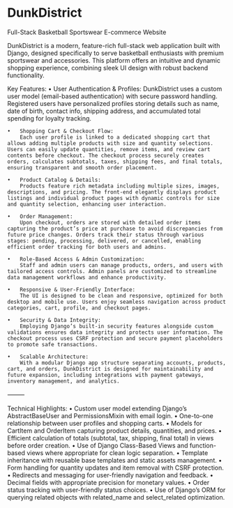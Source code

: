 # DunkDistrict

Full-Stack Basketball Sportswear E-commerce Website

DunkDistrict is a modern, feature-rich full-stack web application built with Django, designed specifically to serve basketball enthusiasts with premium sportswear and accessories. This platform offers an intuitive and dynamic shopping experience, combining sleek UI design with robust backend functionality.

Key Features:
	•	User Authentication & Profiles:
        DunkDistrict uses a custom user model (email-based authentication) with secure password handling. Registered users have personalized profiles storing details such as name, date of birth, contact info, shipping address, and accumulated total spending for loyalty tracking.

	•	Shopping Cart & Checkout Flow:
        Each user profile is linked to a dedicated shopping cart that allows adding multiple products with size and quantity selections. Users can easily update quantities, remove items, and review cart contents before checkout. The checkout process securely creates orders, calculates subtotals, taxes, shipping fees, and final totals, ensuring transparent and smooth order placement.

	•	Product Catalog & Details:
        Products feature rich metadata including multiple sizes, images, descriptions, and pricing. The front-end elegantly displays product listings and individual product pages with dynamic controls for size and quantity selection, enhancing user interaction.

	•	Order Management:
        Upon checkout, orders are stored with detailed order items capturing the product’s price at purchase to avoid discrepancies from future price changes. Orders track their status through various stages: pending, processing, delivered, or cancelled, enabling efficient order tracking for both users and admins.

	•	Role-Based Access & Admin Customization:
        Staff and admin users can manage products, orders, and users with tailored access controls. Admin panels are customized to streamline data management workflows and enhance productivity.

	•	Responsive & User-Friendly Interface:
        The UI is designed to be clean and responsive, optimized for both desktop and mobile use. Users enjoy seamless navigation across product categories, cart, profile, and checkout pages.

	•	Security & Data Integrity:
        Employing Django’s built-in security features alongside custom validations ensures data integrity and protects user information. The checkout process uses CSRF protection and secure payment placeholders to promote safe transactions.

	•	Scalable Architecture:
        With a modular Django app structure separating accounts, products, cart, and orders, DunkDistrict is designed for maintainability and future expansion, including integrations with payment gateways, inventory management, and analytics.

⸻

Technical Highlights:
	•	Custom user model extending Django’s AbstractBaseUser and PermissionsMixin with email login.
	•	One-to-one relationship between user profiles and shopping carts.
	•	Models for CartItem and OrderItem capturing product details, quantities, and prices.
	•	Efficient calculation of totals (subtotal, tax, shipping, final total) in views before order
    creation.
	•	Use of Django Class-Based Views and function-based views where appropriate for clean logic separation.
	•	Template inheritance with reusable base templates and static assets management.
	•	Form handling for quantity updates and item removal with CSRF protection.
	•	Redirects and messaging for user-friendly navigation and feedback.
	•	Decimal fields with appropriate precision for monetary values.
	•	Order status tracking with user-friendly status choices.
	•	Use of Django’s ORM for querying related objects with related_name and select_related optimization.